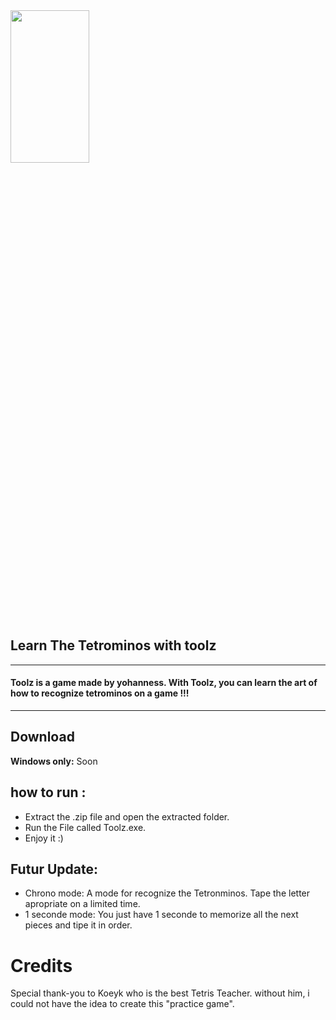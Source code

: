 <img src="https://user-images.githubusercontent.com/118851598/236465422-30da1eb0-d141-4be3-9fcb-37c39de2aa20.png"  width="50%" height="25%">

## Learn The Tetrominos with toolz

-------------------------------------------------

#### Toolz is a game made by yohanness. With Toolz, you can learn the art of how to recognize tetrominos on a game !!! 


-------------------------------------------------
## Download

**Windows only:** Soon

## how to run :

- Extract the .zip file and open the extracted folder.
- Run the File called Toolz.exe.
- Enjoy it :)

## Futur Update:

- Chrono mode: A mode for recognize the Tetronminos. Tape the letter apropriate on a limited time.
- 1 seconde mode: You just have 1 seconde to memorize all the next pieces and tipe it in order.

# Credits
Special thank-you to Koeyk who is the best Tetris Teacher. without him, i could not have the idea to create this "practice game".
